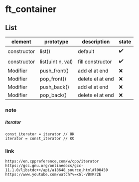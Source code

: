 # ft_container

## List

| element    | prototype         | description       | state |
| ---------  | ----------------- | ----------------- | ----- |
|constructor | list()            | default | :heavy_check_mark: |
| constructor| list(uint n, val) | fill constructor | :heavy_check_mark: |
| Modifier   | push_front()       | add el at end     | :x: |
| Modifier   | pop_front()        | delete el at end     | :x: |
| Modifier   | push_back()       | add el at end     | :x: |
| Modifier   | pop_back()        | delete el at end     | :x: |
### note
##### iterator
    const_iterator = iterator // OK
    iterator = const_iterator // KO
    
### link
    https://en.cppreference.com/w/cpp/iterator
    https://gcc.gnu.org/onlinedocs/gcc-11.1.0/libstdc++/api/a18648_source.html#l00450
    https://www.youtube.com/watch?v=xGl-VBmKr2E
